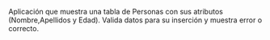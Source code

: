 Aplicación que muestra una tabla de Personas con sus atributos (Nombre,Apellidos y Edad). Valida datos para su inserción y muestra error o correcto.

